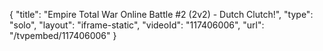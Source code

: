 {
    "title": "Empire Total War Online Battle #2 (2v2) - Dutch Clutch!",
    "type": "solo",
    "layout": "iframe-static",
    "videoId": "117406006",
    "url": "\/tvpembed\/117406006"
}